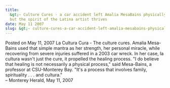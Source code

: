 ```yaml
---
title:
  &gt;- Culture Cures - a car accident left Amalia MesaBains physically injured
  but the spirit of the Latina artist thrives
date: May 11 2007
slug: &gt;- culture-cures-a-car-accident-left-amalia-mesabains-physically-injured-but-the-spirit-of-the-latina-artist-thrives
---
```


 



<span class="date">Posted on May 11, 2007    </span>
La Cultura Cura - The culture cures. Amalia Mesa-Bains used that
simple mantra as her strength, her personal miracle, while
recovering from severe injuries suffered in a 2003 car wreck. In
her case, la cultura wasn&apos;t just the cure, it propelled the healing
process. &quot;I do believe that healing is not necessarily a physical
process,&quot; said Mesa-Bains, a professor at CSU-Monterey Bay. &quot;It&apos;s a
process that involves family, spirituality . . . and
cultura.&quot;<br>
&#x2013; Monterey Herald, May 11, 2007<br/></br>




```
